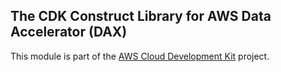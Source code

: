 ## The CDK Construct Library for AWS Data Accelerator (DAX)
This module is part of the [AWS Cloud Development Kit](https://github.com/awslabs/aws-cdk) project.
